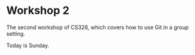# Workshop 2

The second workshop of CS326, which covers how to use Git in a group setting.

Today is Sunday.
